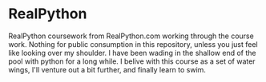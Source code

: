 # RealPython
 RealPython coursework from RealPython.com working through the course work.
Nothing for public consumption in this repository, unless you just feel like
looking over my shoulder. I have been wading in the shallow end of the pool
with python for a long while. I belive with this course as a set of water
wings, I'll venture out a bit further, and finally learn to swim.
